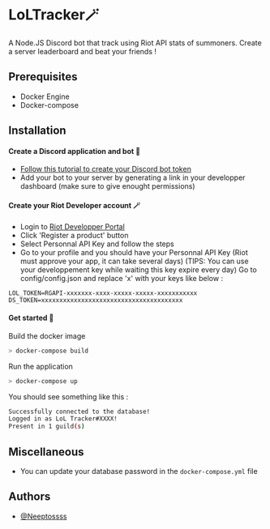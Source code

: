 
# LoLTracker🪄
A Node.JS Discord bot that track using Riot API stats of summoners. Create a server leaderboard and beat your friends !


## Prerequisites

- Docker Engine
- Docker-compose
## Installation
#### Create a Discord application and bot 🤖
- [Follow this tutorial to create your Discord bot token](https://discordjs.guide/preparations/setting-up-a-bot-application.html#your-token)
- Add your bot to your server by generating a link in your developper dashboard (make sure to give enought permissions)
#### Create your Riot Developer account 🪄
- Login to [Riot Developper Portal](https://developer.riotgames.com/)
- Click 'Register a product' button
- Select Personnal API Key and follow the steps
- Go to your profile and you should have your Personnal API Key (Riot must approve your app, it can take several days) (TIPS: You can use your developpement key while waiting this key expire every day)
Go to config/config.json and replace 'x' with your keys like below :
```env
LOL_TOKEN=RGAPI-xxxxxxx-xxxx-xxxxx-xxxxx-xxxxxxxxxxx
DS_TOKEN=xxxxxxxxxxxxxxxxxxxxxxxxxxxxxxxxxxxxxxx
```

#### Get started 🐋
Build the docker image
```bash
> docker-compose build
```
Run the application
```bash
> docker-compose up
```
You should see something like this :
```bash
Successfully connected to the database!
Logged in as LoL Tracker#XXXX!
Present in 1 guild(s)
```

## Miscellaneous
- You can update your database password in the `docker-compose.yml` file
## Authors

- [@Neeptossss](https://www.github.com/Neeptossss)

